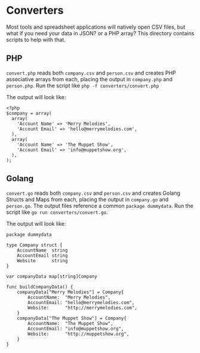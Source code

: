 # Converters
Most tools and spreadsheet applications will natively open CSV files, but what if you need your data in JSON? or a PHP array? This directory contains scripts to help with that.

## PHP
`convert.php` reads both `company.csv` and `person.csv` and creates PHP associative arrays from each, placing the output in `company.php` and `person.php`. Run the script like `php -f converters/convert.php`

The output will look like:
```
<?php
$company = array(
  array(
    'Account Name' => 'Merry Melodies',
    'Account Email' => 'hello@merrymelodies.com',
  ),
  array(
    'Account Name' => 'The Muppet Show',
    'Account Email' => 'info@muppetshow.org',
  ),
);
```

## Golang
`convert.go` reads both `company.csv` and `person.csv` and creates Golang Structs and Maps from each, placing the output in `company.go` and `person.go`. The output files reference a common `package dummydata`. Run the script like `go run converters/convert.go`.

The output will look like:
```
package dummydata

type Company struct {
	AccountName  string
	AccountEmail string
	Website      string
}

var companyData map[string]Company

func buildCompanyData() {
	companyData["Merry Melodies"] = Company{
		AccountName:  "Merry Melodies",
		AccountEmail: "hello@merrymelodies.com",
		Website:      "http://merrymelodies.com",
	}
	companyData["The Muppet Show"] = Company{
		AccountName:  "The Muppet Show",
		AccountEmail: "info@muppetshow.org",
		Website:      "http://muppetshow.org",
	}
}
```